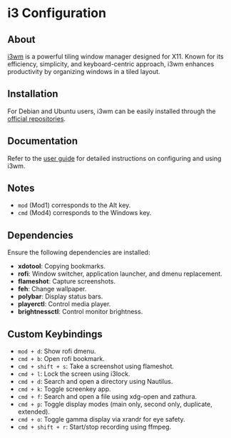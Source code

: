 # i3 Configuration

## About

[i3wm](https://i3wm.org/) is a powerful tiling window manager designed for X11. Known for its efficiency, simplicity, and keyboard-centric approach, i3wm enhances productivity by organizing windows in a tiled layout.

## Installation

For Debian and Ubuntu users, i3wm can be easily installed through the [official repositories](https://i3wm.org/docs/repositories.html).

## Documentation

Refer to the [user guide](https://i3wm.org/docs/userguide.html) for detailed instructions on configuring and using i3wm.

## Notes

- `mod` (Mod1) corresponds to the Alt key.
- `cmd` (Mod4) corresponds to the Windows key.

## Dependencies

Ensure the following dependencies are installed:

- **xdotool**: Copying bookmarks.
- **rofi**: Window switcher, application launcher, and dmenu replacement.
- **flameshot**: Capture screenshots.
- **feh**: Change wallpaper.
- **polybar**: Display status bars.
- **playerctl**: Control media player.
- **brightnessctl**: Control monitor brightness.

## Custom Keybindings

- `mod + d`: Show rofi dmenu.
- `cmd + b`: Open rofi bookmark.
- `cmd + shift + s`: Take a screenshot using flameshot.
- `cmd + l`: Lock the screen using i3lock.
- `cmd + d`: Search and open a directory using Nautilus.
- `cmd + k`: Toggle screenkey app.
- `cmd + f`: Search and open a file using xdg-open and zathura.
- `cmd + p`: Toggle display modes (main only, second only, duplicate, extended).
- `cmd + o`: Toggle gamma display via xrandr for eye safety.
- `cmd + shift + r`: Start/stop recording using ffmpeg.


